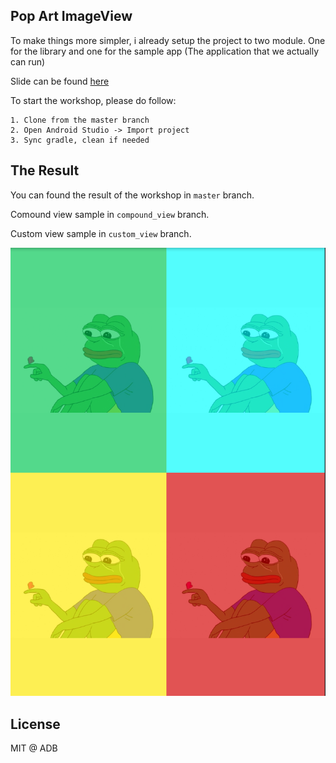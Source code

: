 ## Pop Art ImageView 

To make things more simpler, i already setup the project to two module. One for the library and one for the sample app (The application that we actually can run)

Slide can be found [here](https://docs.google.com/presentation/d/1KnXiRRhMfG2HZqrFetGdkCKWCOFZCL6NsJPfNyrle6I/edit?usp=sharing)

To start the workshop, please do follow: 

```
1. Clone from the master branch 
2. Open Android Studio -> Import project 
3. Sync gradle, clean if needed
``` 

## The Result

You can found the result of the workshop in `master` branch.

Comound view sample in `compound_view` branch.

Custom view sample in `custom_view` branch.

<img src="https://github.com/AndroidDeveloperBandung/popartimageview/blob/master/art/popart.png?raw=true">

## License 

MIT @ ADB